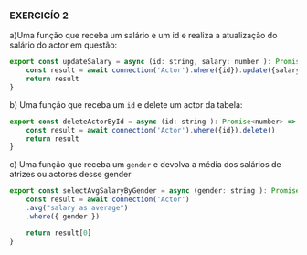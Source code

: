 ### EXERCICÍO 2

a)Uma função que receba um salário e um id e realiza a atualização do salário do actor em questão:

```js
export const updateSalary = async (id: string, salary: number ): Promise<number> => {
    const result = await connection('Actor').where({id}).update({salary})
    return result
}
```

b) Uma função que receba um `id` e delete um actor da tabela:
```js
export const deleteActorById = async (id: string ): Promise<number> => {
    const result = await connection('Actor').where({id}).delete()
    return result
}
```
c)  Uma função que receba um `gender` e devolva a média dos salários de atrizes ou actores desse gender
```js
export const selectAvgSalaryByGender = async (gender: string ): Promise<any> => {
    const result = await connection('Actor')
    .avg("salary as average")
    .where({ gender })

    return result[0]
}
```